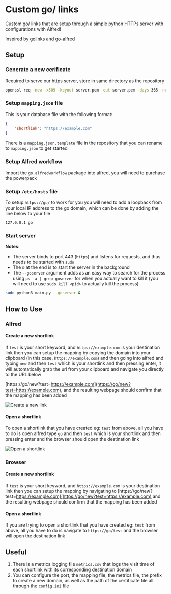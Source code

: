 # Custom go/ links

Custom go/ links that are setup through a simple python HTTPs server with configurations with Alfred!

Inspired by [golinks](golinks.io/) and [go-alfred](https://github.com/kswilster/go-alfred)

## Setup

### Generate a new cerificate

Required to serve our https server, store in same directory as the repository

```bash
openssl req -new -x509 -keyout server.pem -out server.pem -days 365 -nodes
```

### Setup `mapping.json` file

This is your database file with the following format:
```json
{
    "shortlink": "https://example.com"
}
```

There is a `mapping.json.template` file in the repository that you can rename to `mapping.json` to get started

### Setup Alfred workflow

Import the `go.alfredworkflow` package into alfred, you will need to purchase the powerpack

### Setup `/etc/hosts` file

To setup `https://go/` to work for you you will need to add a loopback from your local IP address to the go domain, which can be done by adding the line below to your file

```
127.0.0.1 go
```

### Start server

**Notes**:
- The server binds to port 443 (`https`) and listens for requests, and thus needs to be started with `sudo`
- The `&` at the end is to start the server in the background
- The `--goserver` argument adds as an easy way to search for the process using `ps -a | grep goserver` for when you actually want to kill it (you will need to use `sudo kill <pid>` to actually kill the process)

```bash
sudo python3 main.py --goserver &
```



## How to Use

### Alfred

#### Create a new shortlink

If `test` is your short keyword, and `https://example.com` is your destination link then you can setup the mapping by copying the domain into your clipboard (in this case, `https://example.com`) and then going into alfred and typing `new` and then `test` which is your shortlink and then pressing enter, it will automatically grab the url from your clipboard and navigate you directly to the URL below

[https://go/new?test=https://example.com](https://go/new?test=https://example.com), and the resulting webpage should confirm that the mapping has been added

![Create a new link](https://media2.giphy.com/media/x5QNflTECL15ZZJO97/giphy.gif?cid=790b7611ac63dd9589d234411b6b371bd719dab1ddf35207&rid=giphy.gif&ct=g)


#### Open a shortlink

To open a shortlink that you have created eg: `test` from above, all you have to do is open alfred type `go` and then `test` which is your shortlink and then pressing enter and the browser should open the destination link

![Open a shortlink](https://media0.giphy.com/media/eTUTJqQQbjPgebgzY2/giphy.gif?cid=790b7611455a4ad0b712306dd9bd00d5d3feef60fd6f4c28&rid=giphy.gif&ct=g)


### Browser

#### Create a new shortlink

If `test` is your short keyword, and `https://example.com` is your destination link then you can setup the mapping by navigating to [https://go/new?test=https://example.com](https://go/new?test=https://example.com) and the resulting webpage should confirm that the mapping has been added


#### Open a shortlink

If you are trying to open a shortlink that you have created eg: `test` from above, all you have to do is navigate to `https://go/test` and the browser will open the destination link


## Useful

1. There is a metrics logging file `metrics.csv` that logs the visit time of each shortlink with its corresponding destination domain
2. You can configure the port, the mapping file, the metrics file, the prefix to create a new domain, as well as the path of the certificate file all through the `config.ini` file